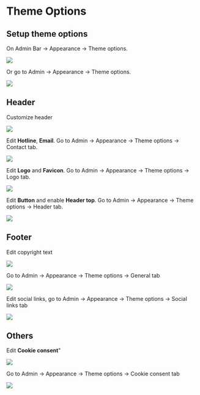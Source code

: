 # Theme Options

## Setup theme options

On Admin Bar -> Appearance -> Theme options.

![](/transp/images/theme-options/1.png)

Or go to Admin -> Appearance -> Theme options.

![](/transp/images/theme-options/2.png)

## Header

Customize header

![](/transp/images/theme-options/3.png)

Edit **Hotline**, **Email**. Go to Admin -> Appearance -> Theme options -> Contact tab.

![](/transp/images/theme-options/4.png)

Edit **Logo** and **Favicon**. Go to Admin -> Appearance -> Theme options -> Logo tab.

![](/transp/images/theme-options/5.png)

Edit **Button** and enable **Header top**. Go to Admin -> Appearance -> Theme options -> Header tab.

![](/transp/images/theme-options/6.png)

## Footer

Edit copyright text

![](/transp/images/theme-options/7.png)

Go to Admin -> Appearance -> Theme options -> General tab

![](/transp/images/theme-options/8.png)

Edit social links, go to Admin -> Appearance -> Theme options -> Social links tab

![](/transp/images/theme-options/9.png)

## Others

Edit **Cookie consent**"

![](/transp/images/theme-options/10.png)

Go to Admin -> Appearance -> Theme options -> Cookie consent tab

![](/transp/images/theme-options/11.png)
